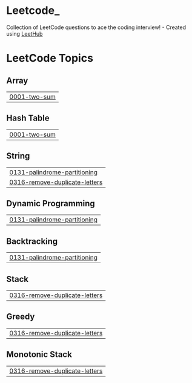 # Leetcode_
Collection of LeetCode questions to ace the coding interview! - Created using [LeetHub](https://github.com/QasimWani/LeetHub)

<!---LeetCode Topics Start-->
# LeetCode Topics
## Array
|  |
| ------- |
| [0001-two-sum](https://github.com/SparshaPrakash/Leetcode_/tree/master/0001-two-sum) |
## Hash Table
|  |
| ------- |
| [0001-two-sum](https://github.com/SparshaPrakash/Leetcode_/tree/master/0001-two-sum) |
## String
|  |
| ------- |
| [0131-palindrome-partitioning](https://github.com/SparshaPrakash/Leetcode_/tree/master/0131-palindrome-partitioning) |
| [0316-remove-duplicate-letters](https://github.com/SparshaPrakash/Leetcode_/tree/master/0316-remove-duplicate-letters) |
## Dynamic Programming
|  |
| ------- |
| [0131-palindrome-partitioning](https://github.com/SparshaPrakash/Leetcode_/tree/master/0131-palindrome-partitioning) |
## Backtracking
|  |
| ------- |
| [0131-palindrome-partitioning](https://github.com/SparshaPrakash/Leetcode_/tree/master/0131-palindrome-partitioning) |
## Stack
|  |
| ------- |
| [0316-remove-duplicate-letters](https://github.com/SparshaPrakash/Leetcode_/tree/master/0316-remove-duplicate-letters) |
## Greedy
|  |
| ------- |
| [0316-remove-duplicate-letters](https://github.com/SparshaPrakash/Leetcode_/tree/master/0316-remove-duplicate-letters) |
## Monotonic Stack
|  |
| ------- |
| [0316-remove-duplicate-letters](https://github.com/SparshaPrakash/Leetcode_/tree/master/0316-remove-duplicate-letters) |
<!---LeetCode Topics End-->